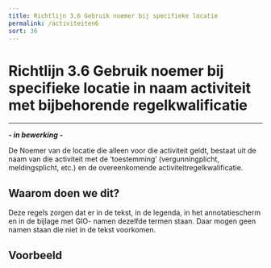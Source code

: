 ```yaml
---
title: Richtlijn 3.6 Gebruik noemer bij specifieke locatie
permalink: /activiteiten6
sort: 36
---
```


# Richtlijn 3.6 Gebruik noemer bij specifieke locatie in naam activiteit met bijbehorende regelkwalificatie
----------------

***- in bewerking -***

De Noemer van de locatie die alleen voor die activiteit geldt, bestaat uit de naam van die activiteit met de ‘toestemming’ (vergunningplicht, meldingsplicht, etc.) en de overeenkomende activiteitregelkwalificatie. 

## Waarom doen we dit?

Deze regels zorgen dat er in de tekst, in de legenda, in het annotatiescherm en in de bijlage met GIO- namen dezelfde termen staan. Daar mogen geen namen staan die niet in de tekst voorkomen. 

**Voorbeeld**
----------------
